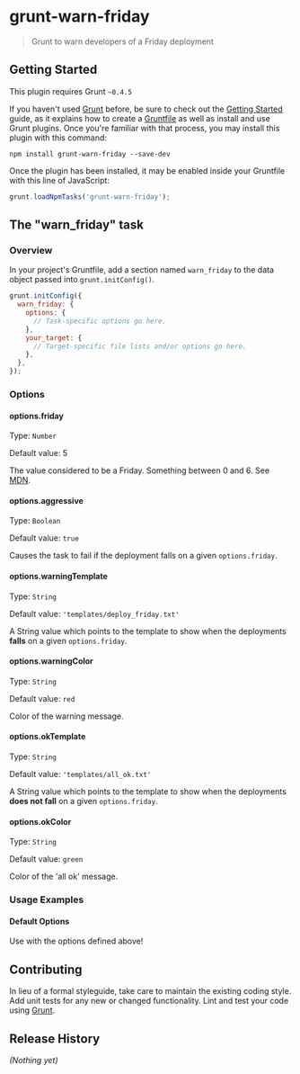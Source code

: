 # grunt-warn-friday

> Grunt to warn developers of a Friday deployment

## Getting Started
This plugin requires Grunt `~0.4.5`

If you haven't used [Grunt](http://gruntjs.com/) before, be sure to check out the [Getting Started](http://gruntjs.com/getting-started) guide, as it explains how to create a [Gruntfile](http://gruntjs.com/sample-gruntfile) as well as install and use Grunt plugins. Once you're familiar with that process, you may install this plugin with this command:

```shell
npm install grunt-warn-friday --save-dev
```

Once the plugin has been installed, it may be enabled inside your Gruntfile with this line of JavaScript:

```js
grunt.loadNpmTasks('grunt-warn-friday');
```

## The "warn_friday" task

### Overview
In your project's Gruntfile, add a section named `warn_friday` to the data object passed into `grunt.initConfig()`.

```js
grunt.initConfig({
  warn_friday: {
    options: {
      // Task-specific options go here.
    },
    your_target: {
      // Target-specific file lists and/or options go here.
    },
  },
});
```

### Options

#### options.friday
Type: `Number`

Default value: 5

The value considered to be a Friday. Something between 0 and 6. See [MDN](https://developer.mozilla.org/en-US/docs/Web/JavaScript/Reference/Global_Objects/Date).

#### options.aggressive
Type: `Boolean`

Default value: `true`

Causes the task to fail if the deployment falls on a given `options.friday`.

#### options.warningTemplate
Type: `String`

Default value: `'templates/deploy_friday.txt'`

A String value which points to the template to show when the deployments **falls** on a given `options.friday`.

#### options.warningColor
Type: `String`

Default value: `red`

Color of the warning message.

#### options.okTemplate
Type: `String`

Default value: `'templates/all_ok.txt'`

A String value which points to the template to show when the deployments **does not fall** on a given `options.friday`.

#### options.okColor
Type: `String`

Default value: `green`

Color of the 'all ok' message.

### Usage Examples

#### Default Options

Use with the options defined above!

## Contributing
In lieu of a formal styleguide, take care to maintain the existing coding style. Add unit tests for any new or changed functionality. Lint and test your code using [Grunt](http://gruntjs.com/).

## Release History
_(Nothing yet)_
